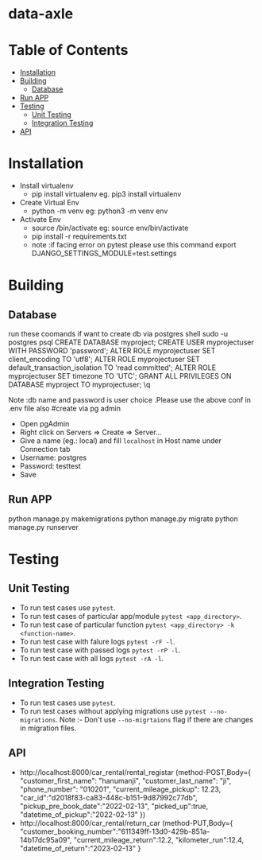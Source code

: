 # data-axle
# Table of Contents

- [Installation](#installation)
- [Building](#building)
  - [Database](#database)
- [Run APP](#runapp)
- [Testing](#testing)
  - [Unit Testing](#unittesting)
  - [Integration Testing](#integrationtesting)
- [API](#api)

# Installation
- Install virtualenv
  - pip<version> install virtualenv
    eg. pip3 install virtualenv
- Create Virtual Env
  - python<version> -m venv <virtual-environment-name>
    eg: python3 -m venv env
- Activate Env
  - source <virtual-environment-name>/bin/activate
    eg: source env/bin/activate
  - pip install -r requirements.txt
  - note :if facing error on pytest please use this command 
    export DJANGO_SETTINGS_MODULE=test.settings


# Building

## Database
  run these coomands if want to create db via postgres shell
  sudo -u postgres psql
  CREATE DATABASE myproject;
  CREATE USER myprojectuser WITH PASSWORD 'password';
  ALTER ROLE myprojectuser SET client_encoding TO 'utf8';
  ALTER ROLE myprojectuser SET default_transaction_isolation TO 'read committed';
  ALTER ROLE myprojectuser SET timezone TO 'UTC';
  GRANT ALL PRIVILEGES ON DATABASE myproject TO myprojectuser;
  \q

  Note :db name and password is user choice .Please use the above conf in .env file also
#create via pg admin
  - Open pgAdmin
  - Right click on Servers => Create => Server...
  - Give a name (eg.: local) and fill `localhost` in Host name under Connection tab
  - Username: postgres
  - Password: testtest
  - Save


## Run APP
  python manage.py makemigrations
  python manage.py migrate
  python manage.py runserver



# Testing

## Unit Testing

- To run test cases use ```pytest```.
- To run test cases of particular app/module ```pytest <app_directory>```.
- To run test case of particular function ```pytest <app_directory> -k <function-name>```.
- To run test case with falure logs  ```pytest -rF -l```.
- To run test case with passed logs  ```pytest -rP -l```.
- To run test case with all logs  ```pytest -rA -l```.

## Integration Testing

- To run test cases use ```pytest```.
- To run test cases without applying migrations use ```pytest --no-migrations```.
  Note :- Don't use ```--no-migrtaions``` flag if there are changes in migration files.
## API
- http://localhost:8000/car_rental/rental_registar (method-POST,Body={
    "customer_first_name": "hanumanji",
    "customer_last_name": "ji",
    "phone_number": "010201",
    "current_mileage_pickup": 12.23,
    "car_id":"d2018f83-ca83-448c-b151-9d87992c77db",
    "pickup_pre_book_date":"2022-02-13",
    "picked_up":true,
    "datetime_of_pickup":"2022-02-13"
  })
- http://localhost:8000/car_rental/return_car (method-PUT,Body={
    "customer_booking_number":"611349ff-13d0-429b-851a-14b17dc95a09",
    "current_mileage_return":12.2,
    "kilometer_run":12.4,
    "datetime_of_return":"2023-02-13"
}
